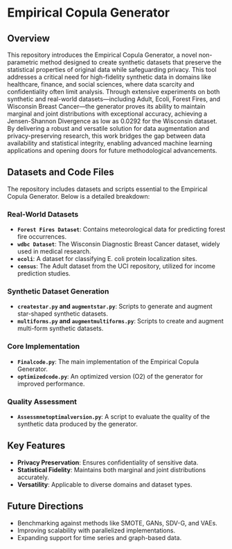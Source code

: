 
# Empirical Copula Generator

## Overview
This repository introduces the Empirical Copula Generator, a novel non-parametric method designed to create synthetic datasets that preserve the statistical properties of original data while safeguarding privacy. This tool addresses a critical need for high-fidelity synthetic data in domains like healthcare, finance, and social sciences, where data scarcity and confidentiality often limit analysis. Through extensive experiments on both synthetic and real-world datasets—including Adult, Ecoli, Forest Fires, and Wisconsin Breast Cancer—the generator proves its ability to maintain marginal and joint distributions with exceptional accuracy, achieving a Jensen-Shannon Divergence as low as 0.0292 for the Wisconsin dataset. By delivering a robust and versatile solution for data augmentation and privacy-preserving research, this work bridges the gap between data availability and statistical integrity, enabling advanced machine learning applications and opening doors for future methodological advancements.

## Datasets and Code Files
The repository includes datasets and scripts essential to the Empirical Copula Generator. Below is a detailed breakdown:

### Real-World Datasets
- **`Forest Fires Dataset`**: Contains meteorological data for predicting forest fire occurrences.
- **`wdbc Dataset`**: The Wisconsin Diagnostic Breast Cancer dataset, widely used in medical research.
- **`ecoli`**: A dataset for classifying E. coli protein localization sites.
- **`census`**: The Adult dataset from the UCI repository, utilized for income prediction studies.

### Synthetic Dataset Generation
- **`createstar.py` and `augmentstar.py`**: Scripts to generate and augment star-shaped synthetic datasets.
- **`multiforms.py` and `augmentmultiforms.py`**: Scripts to create and augment multi-form synthetic datasets.

### Core Implementation
- **`Finalcode.py`**: The main implementation of the Empirical Copula Generator.
- **`optimizedcode.py`**: An optimized version (O2) of the generator for improved performance.

### Quality Assessment
- **`Assessmnetoptimalversion.py`**: A script to evaluate the quality of the synthetic data produced by the generator.

## Key Features
- **Privacy Preservation**: Ensures confidentiality of sensitive data.
- **Statistical Fidelity**: Maintains both marginal and joint distributions accurately.
- **Versatility**: Applicable to diverse domains and dataset types.

## Future Directions
- Benchmarking against methods like SMOTE, GANs, SDV-G, and VAEs.
- Improving scalability with parallelized implementations.
- Expanding support for time series and graph-based data.


